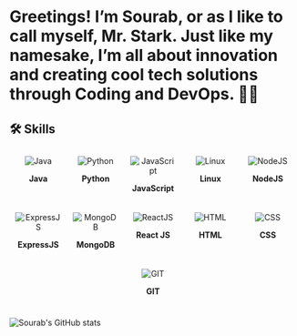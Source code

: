 #  Greetings! I’m Sourab, or as I like to call myself, Mr. Stark. Just like my namesake, I’m all about innovation and creating cool tech solutions through Coding and DevOps. 🙋‍♂️


## 🛠 Skills

<div style="display: flex; flex-wrap: wrap; justify-content: space-between;">

  <div style="flex: 1 1 calc(16.66% - 20px); margin: 10px; text-align: center;">
    <img src="https://img.icons8.com/color/48/java-coffee-cup-logo--v1.png" alt="Java" />
    <p><strong>Java</strong></p>
  </div>

  <div style="flex: 1 1 calc(16.66% - 20px); margin: 10px; text-align: center;">
    <img src="https://img.icons8.com/color/48/python--v1.png" alt="Python" />
    <p><strong>Python</strong></p>
  </div>

  <div style="flex: 1 1 calc(16.66% - 20px); margin: 10px; text-align: center;">
    <img src="https://img.icons8.com/fluency/48/javascript.png" alt="JavaScript" />
    <p><strong>JavaScript</strong></p>
  </div>

  <div style="flex: 1 1 calc(16.66% - 20px); margin: 10px; text-align: center;">
    <img src="https://img.icons8.com/color/48/linux--v1.png" alt="Linux" />
    <p><strong>Linux</strong></p>
  </div>

  <div style="flex: 1 1 calc(16.66% - 20px); margin: 10px; text-align: center;">
    <img src="https://img.icons8.com/color/48/nodejs.png" alt="NodeJS" />
    <p><strong>NodeJS</strong></p>
  </div>

  <div style="flex: 1 1 calc(16.66% - 20px); margin: 10px; text-align: center;">
    <img src="https://img.icons8.com/color/48/express-js.png" alt="ExpressJS" />
    <p><strong>ExpressJS</strong></p>
  </div>

  <div style="flex: 1 1 calc(16.66% - 20px); margin: 10px; text-align: center;">
    <img src="https://img.icons8.com/color/48/mongodb.png" alt="MongoDB" />
    <p><strong>MongoDB</strong></p>
  </div>

  <div style="flex: 1 1 calc(16.66% - 20px); margin: 10px; text-align: center;">
    <img src="https://img.icons8.com/office/40/react.png" alt="ReactJS" />
    <p><strong>React JS</strong></p>
  </div>

  <div style="flex: 1 1 calc(16.66% - 20px); margin: 10px; text-align: center;">
    <img src="https://img.icons8.com/color/48/html-5--v1.png" alt="HTML" />
    <p><strong>HTML</strong></p>
  </div>

  <div style="flex: 1 1 calc(16.66% - 20px); margin: 10px; text-align: center;">
    <img src="https://img.icons8.com/fluency/48/css3.png" alt="CSS" />
    <p><strong>CSS</strong></p>
  </div>

  <div style="flex: 1 1 calc(16.66% - 20px); margin: 10px; text-align: center;">
    <img src="https://img.icons8.com/color/48/git.png" alt="GIT" />
    <p><strong>GIT</strong></p>
  </div>

</div>







![Sourab's GitHub stats](https://github-readme-stats.vercel.app/api?username=stark-03&show_icons=true&theme=radical)

